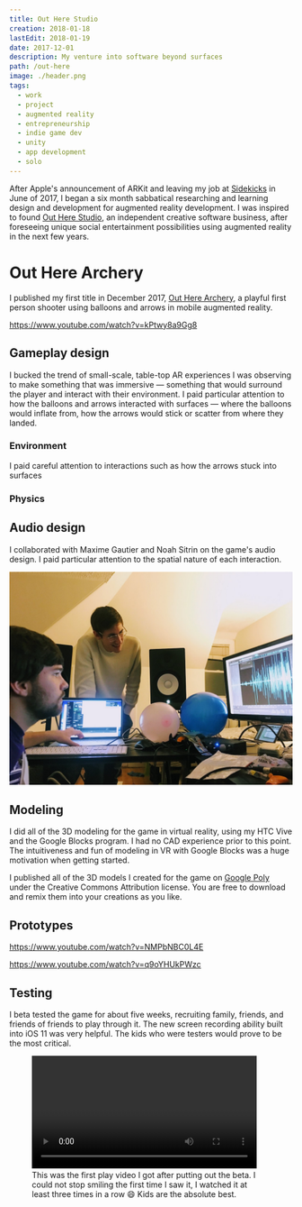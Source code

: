 ```yaml
---
title: Out Here Studio
creation: 2018-01-18
lastEdit: 2018-01-19
date: 2017-12-01
description: My venture into software beyond surfaces
path: /out-here
image: ./header.png
tags:
  - work
  - project
  - augmented reality
  - entrepreneurship
  - indie game dev
  - unity
  - app development
  - solo
---
```


After Apple's announcement of ARKit and leaving my job at [Sidekicks](sidekicks) in June of 2017, I began a six month sabbatical researching and learning design and development for augmented reality development. I was inspired to found [Out Here Studio](//outhere.studio), an independent creative software business, after foreseeing unique social entertainment possibilities using augmented reality in the next few years.

# Out Here Archery

I published my first title in December 2017, [Out Here Archery](https://itunes.apple.com/us/app/out-here-archery/id1309822636?mt=8), a playful first person shooter using balloons and arrows in mobile augmented reality.

https://www.youtube.com/watch?v=kPtwy8a9Gg8

## Gameplay design

I bucked the trend of small-scale, table-top AR experiences I was observing to make something that was immersive — something that would surround the player and interact with their environment. I paid particular attention to how the balloons and arrows interacted with surfaces — where the balloons would inflate from, how the arrows would stick or scatter from where they landed.

### Environment

I paid careful attention to interactions such as how the arrows stuck into surfaces

### Physics

## Audio design

I collaborated with Maxime Gautier and Noah Sitrin on the game's audio design. I paid particular attention to the spatial nature of each interaction.

![Working with Max and Noah one Saturday night. Audio designers have the coolest visualizations.](max-and-noah.jpg)

## Modeling

I did all of the 3D modeling for the game in virtual reality, using my HTC Vive and the Google Blocks program. I had no CAD experience prior to this point. The intuitiveness and fun of modeling in VR with Google Blocks was a huge motivation when getting started.

I published all of the 3D models I created for the game on [Google Poly](https://poly.google.com/user/6ygncoac9fM) under the Creative Commons Attribution license. You are free to download and remix them into your creations as you like.

## Prototypes

https://www.youtube.com/watch?v=NMPbNBC0L4E

https://www.youtube.com/watch?v=q9oYHUkPWzc

## Testing

I beta tested the game for about five weeks, recruiting family, friends, and friends of friends to play through it. The new screen recording ability built into iOS 11 was very helpful. The kids who were testers would prove to be the most critical.

<figure style="max-width: 400px;">
<video src="playtest.mp4" controls width="100%"></video>
<figcaption>
This was the first play video I got after putting out the beta. I could not stop smiling the first time I saw it, I watched it at least three times in a row 😄 Kids are the absolute best.
</figcaption>
</figure>
